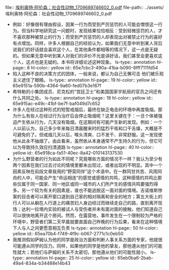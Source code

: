 file:: [埃利奥特·阿伦森：社会性动物_1709689746602_0.pdf](../assets/埃利奥特·阿伦森：社会性动物_1709689746602_0.pdf)
file-path:: ../assets/埃利奥特·阿伦森：社会性动物_1709689746602_0.pdf

- 例如：好像很有理由假设，因某一行为而受到严厉惩罚的人可能会憎恨这一行为。但当科学地研究这一问题时，发现结果恰恰相反：受到轻微惩罚的人，才不喜欢那种被禁止的行为；而受到严厉惩罚的人却表现出对被禁止行为的喜好有点增加。同样，许多人根据自己的经验认为，如果我们无意中听到某人背后说我们的好话就会喜欢这个人，在其他条件都相等的情况下，这一点是无疑的。但如果无意中听到某人对我们的评价不光是讲好话，我们甚至会更喜欢这个人，这点也是无疑的。本书将详细论述这种现象。
  ls-type:: annotation
  hl-page:: 8
  hl-color:: yellow
  id:: 65e7cbc3-490a-41ba-b090-8fff7111fd54
- 陷入这种不良的决策方式的团体，一般来说，都认为自己无懈可击 他们被乐观主义遮住了眼睛。
  ls-type:: annotation
  hl-page:: 19
  hl-color:: yellow
  id:: 65e9151a-590b-4364-9a60-fed07b3e167f
- 希特勒的小集团成员、尼克松的“宫廷卫士”和美国国家宇航局的官员之间还有什么共同之处。
  ls-type:: annotation
  hl-page:: 18
  hl-color:: yellow
  id:: 65e915ac-e49c-41bf-be7f-baf049d7c652
- 许多人在经过这种形式的短暂戒烟后，最终在缺乏电击的环境中再度吸烟。那为什么有些人在经过行为治疗后会停止吸烟呢？这里关键在于：一旦个体被强迫产生依从行为，几天没有吸烟，在这期间有可能产生新的发现。例如：一个人以前认为，自己多少年来每日清晨醒来时的猛烈干咳和口干舌燥，大概是不可避免的了。但戒烟几天以后，喉头清爽、口不发干、非常舒服。这一发现使他从此永不抽烟了。由此看来，虽然依从本身通常不产生持久的行为，但它可以为导致持久效应扫清道路
  ls-type:: annotation
  hl-page:: 40
  hl-color:: yellow
  id:: 65e918ca-fa51-40ec-8a42-010143137530
- 为什么野营者的行为如此不同呢？究竟哪些方面的情况不一样？我认为至少有两个因素在我们过去讨论的情境里都未出现过，或者出现的不明显。其中一个因素反映在前段文章我用的“野营同伴”这个术语中。在一群同甘共苦、风雨同舟的人中，可能会产生“命运相连”的感觉或感情的共鸣，这种感情的共鸣比那些仅属于同一国家、同一地区或同一城市的人们所产生的感情共鸣要强烈得多。另一个较为有关的因素是，谁也不能逃脱这一面对面的情境。吉诺维斯惨案的目击者可以离开窗口退到自己家的相对隔离和安全的地方；第五大街上的行人可以从躺在人行道上的痛苦妇人身边经过而继续走自己的路，直到离开现场；达利一拉塔内实验的被试人与受伤者并未有面对面的接触，他们知道自己可以很快地离开这个房间。然而，在露营地，事件发生在一个限制较为严格的环境中，野营者们第二天早晨就要直面自己昨晚的行为后果，看来在这种情境下人与人之间更愿意相互负责
  ls-type:: annotation
  hl-page:: 50
  hl-color:: yellow
  id:: 65ea70b4-f749-4f9c-b067-2771c1c0eb50
- 我推测假如萨姆认为他的同学是政治方面和判断人事关系方面的专家，他就很可能遵从同学的压力。同样，如果他的同学是他的挚友，那他遵从他们的可能性就大；若他们与萨姆的关系不太密切，那他遵从他们的可能性就小。
  ls-type:: annotation
  hl-page:: 25
  hl-color:: yellow
  id:: 65eb0ba6-2bab-49a4-834a-b34488e14b43